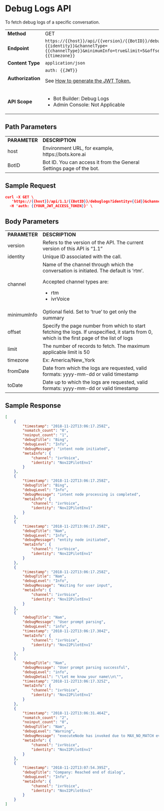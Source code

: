 # Debug Logs API

To fetch debug logs of a specific conversation.


<table>
  <tr>
   <td><strong>Method</strong>
   </td>
   <td>GET
   </td>
  </tr>
  <tr>
   <td><strong>Endpoint</strong>
   </td>
   <td><code>https://{{host}}/api/{{version}/{{BotID}}/debuglogs?identity={{identity}}&channelType={{channelType}}&minimumInfo=true&limit=5&offset=300&timezone={{timezone}}</code>
   </td>
  </tr>
  <tr>
   <td><strong>Content Type</strong>
   </td>
   <td><code>application/json</code>
   </td>
  </tr>
  <tr>
   <td><strong>Authorization</strong>
   </td>
   <td><code>auth: {{JWT}}</code>
<p>
See <a href="https://developer.kore.ai/docs/bots/api-guide/apis/#Generating_the_JWT_Token">How to generate the JWT Token.</a>
   </td>
  </tr>
  <tr>
   <td><strong>API Scope</strong>
   </td>
   <td>
<ul>

<li>Bot Builder: Debug Logs

<li>Admin Console: Not Applicable
</li>
</ul>
   </td>
  </tr>
</table>

## Path Parameters

<table>
  <tr>
   <td><strong>PARAMETER</strong>
   </td>
   <td><strong>DESCRIPTION</strong>
   </td>
  </tr>
  <tr>
   <td>host
   </td>
   <td>Environment URL, for example, https://bots.kore.ai
   </td>
  </tr>
  <tr>
   <td>BotID
   </td>
   <td>Bot ID. You can access it from the General Settings page of the bot.
   </td>
  </tr>
</table>

## Sample Request


```json
curl -X GET \
   'https://{{host}}/api/1.1/{{BotID}}/debuglogs?identity={{id}}&channelType=ivrVoice&minimumInfo=true&limit=5&offset=300&timezone=America/New_York' \  
  -H 'auth: {{YOUR_JWT_ACCESS_TOKEN}}' \
```



## Body Parameters

<table>
  <tr>
   <td><strong>PARAMETER</strong>
   </td>
   <td><strong>DESCRIPTION</strong>
   </td>
  </tr>
  <tr>
   <td>version
   </td>
   <td>Refers to the version of the API. The current version of this API is “1.1”
   </td>
  </tr>
  <tr>
   <td>identity
   </td>
   <td>Unique ID associated with the call.
   </td>
  </tr>
  <tr>
   <td>channel
   </td>
   <td>Name of the channel through which the conversation is initiated. The default is ‘rtm’.
<p>
Accepted channel types are:
<ul>

<li>rtm

<li>ivrVoice
</li>
</ul>
   </td>
  </tr>
  <tr>
   <td>minimumInfo
   </td>
   <td>Optional field. Set to ‘true’ to get only the summary
   </td>
  </tr>
  <tr>
   <td>offset
   </td>
   <td>Specify the page number from which to start fetching the logs. If unspecified, it starts from 0, which is the first page of the list of logs
   </td>
  </tr>
  <tr>
   <td>limit
   </td>
   <td>The number of records to fetch. The maximum applicable limit is 50
   </td>
  </tr>
  <tr>
   <td>timezone
   </td>
   <td>Ex: America/New_York
   </td>
  </tr>
  <tr>
   <td>fromDate
   </td>
   <td>Date from which the logs are requested, valid formats: yyyy-mm-dd or valid timestamp
   </td>
  </tr>
  <tr>
   <td>toDate
   </td>
   <td>Date up to which the logs are requested, valid formats: yyyy-mm-dd or valid timestamp
   </td>
  </tr>
</table>

## Sample Response


```json
[
    {
        "timestamp": "2018-11-22T13:06:17.258Z",
        "nomatch_count": "0",
        "noinput_count": "1",
        "debugTitle": "Bing",
        "debugLevel": "Info",
        "debugMessage": "intent node initiated",
        "metaInfo": {
            "channel": "ivrVoice",
            "identity": "Nov22PilotEnv1"
        }
    },
    {
        "timestamp": "2018-11-22T13:06:17.258Z",
        "debugTitle": "Bing",
        "debugLevel": "Info",
        "debugMessage": "intent node processing is completed",
        "metaInfo": {
            "channel": "ivrVoice",
            "identity": "Nov22PilotEnv1"
        }
    },
    {
        "timestamp": "2018-11-22T13:06:17.258Z",
        "debugTitle": "Nam",
        "debugLevel": "Info",
        "debugMessage": "entity node initiated",
        "metaInfo": {
            "channel": "ivrVoice",
            "identity": "Nov22PilotEnv1"
        }
    },
    {
        "timestamp": "2018-11-22T13:06:17.258Z",
        "debugTitle": "Nam",
        "debugLevel": "Info",
        "debugMessage": "Waiting for user input",
        "metaInfo": {
            "channel": "ivrVoice",
            "identity": "Nov22PilotEnv1"
        }
    },
    {
        "debugTitle": "Nam",
        "debugMessage": "User prompt parsing",
        "debugLevel": "info",
        "timestamp": "2018-11-22T13:06:17.304Z",
        "metaInfo": {
            "channel": "ivrVoice",
            "identity": "Nov22PilotEnv1"
        }
    },
    {
        "debugTitle": "Nam",
        "debugMessage": "User prompt parsing successful",
        "debugLevel": "info",
        "debugDetail": "\"Let me know your name\\n\"",
        "timestamp": "2018-11-22T13:06:17.325Z",
        "metaInfo": {
            "channel": "ivrVoice",
            "identity": "Nov22PilotEnv1"
        }
    },
    {
        "timestamp": "2018-11-22T13:06:31.464Z",
        "nomatch_count": "2",
        "noinput_count": "0",
        "debugTitle": "Nam",
        "debugLevel": "Warning",
        "debugMessage": "executeNode has invoked due to MAX_NO_MATCH event",
        "metaInfo": {
            "channel": "ivrVoice",
            "identity": "Nov22PilotEnv1"
        }
    },
    {
        "timestamp": "2018-11-22T13:07:54.395Z",
        "debugTitle": "Company: Reached end of dialog",
        "debugLevel": "Info",
        "metaInfo": {
            "channel": "ivrVoice",
            "identity": "Nov22PilotEnv1"
        }
    }
]

